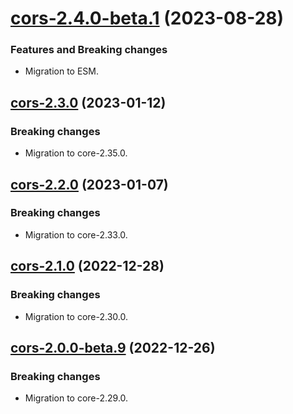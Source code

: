 <a name="cors-2.4.0-beta.1"></a>
# [cors-2.4.0-beta.1](https://github.com/ditsmod/ditsmod/releases/tag/cors-2.4.0-beta.1) (2023-08-28)

### Features and Breaking changes

- Migration to ESM.

<a name="cors-2.3.0"></a>
## [cors-2.3.0](https://github.com/ditsmod/ditsmod/releases/tag/cors-2.3.0) (2023-01-12)

### Breaking changes

- Migration to core-2.35.0.

<a name="cors-2.2.0"></a>
## [cors-2.2.0](https://github.com/ditsmod/ditsmod/releases/tag/cors-2.2.0) (2023-01-07)

### Breaking changes

- Migration to core-2.33.0.

<a name="cors-2.1.0"></a>
## [cors-2.1.0](https://github.com/ditsmod/ditsmod/releases/tag/cors-2.1.0) (2022-12-28)

### Breaking changes

- Migration to core-2.30.0.

<a name="cors-2.0.0-beta.9"></a>
## [cors-2.0.0-beta.9](https://github.com/ditsmod/ditsmod/releases/tag/cors-2.0.0-beta.9) (2022-12-26)

### Breaking changes

- Migration to core-2.29.0.
